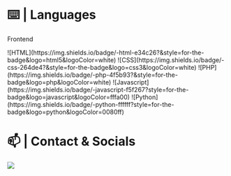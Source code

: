 

# ⌨️ | Languages
<p>
  Frontend
  </p>
![HTML](https://img.shields.io/badge/-html-e34c26?&style=for-the-badge&logo=html5&logoColor=white)
![CSS](https://img.shields.io/badge/-css-264de4?&style=for-the-badge&logo=css3&logoColor=white)
![PHP](https://img.shields.io/badge/-php-4f5b93?&style=for-the-badge&logo=php&logoColor=white)
![Javascript](https://img.shields.io/badge/-javascript-f5f267?style=for-the-badge&logo=javascript&logoColor=fffa00)
![Python](https://img.shields.io/badge/-python-ffffff?style=for-the-badge&logo=python&logoColor=0080ff)


# 📫 | Contact & Socials
<p>
<a href="https://t.me/stehack" target="_blank"><img src="https://img.shields.io/badge/-telegram-62a8de?style=for-the-badge&logo=telegram&logoColor=white">
</p>
